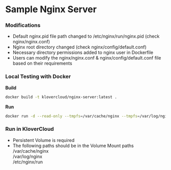 # Sample Nginx Server

####
### Modifications

- Default nginx.pid file path changed to /etc/nginx/run/nginx.pid (check nginx/nginx.conf)
- Nginx root directory changed (check nginx/config/default.conf)
- Necessary directory permissions added to nginx user in Dockerfile
- Users can modify the nginx/nginx.conf & nginx/config/default.conf file based on their requirements

####
### Local Testing with Docker

**Build**
```sh
docker build -t klovercloud/nginx-server:latest .
```
**Run**
```sh
docker run -d --read-only --tmpfs=/var/cache/nginx --tmpfs=/var/log/nginx --tmpfs=/etc/nginx/run -p 8080:8080 klovercloud/nginx-server:latest
```
####
### Run in KloverCloud
- Persistent Volume is required
- The following paths should be in the Volume Mount paths\
/var/cache/nginx\
/var/log/nginx\
/etc/nginx/run
